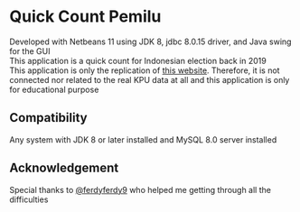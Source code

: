 # Quick Count Pemilu
Developed with Netbeans 11 using JDK 8, jdbc 8.0.15 driver, and Java swing for the GUI<br>
This application is a quick count for Indonesian election back in 2019<br>
This application is only the replication of [this website](https://pemilu2019.kpu.go.id/#/ppwp/hitung-suara/). Therefore, it is not connected nor related to the real KPU data at all and this application is only for educational purpose

## Compatibility
Any system with JDK 8 or later installed and MySQL 8.0 server installed

## Acknowledgement
Special thanks to [@ferdyferdy9](https://github.com/ferdyferdy9) who helped me getting through all the difficulties
